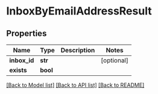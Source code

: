 # InboxByEmailAddressResult

## Properties
Name | Type | Description | Notes
------------ | ------------- | ------------- | -------------
**inbox_id** | **str** |  | [optional] 
**exists** | **bool** |  | 

[[Back to Model list]](../README#documentation-for-models) [[Back to API list]](../README#documentation-for-api-endpoints) [[Back to README]](../README)


